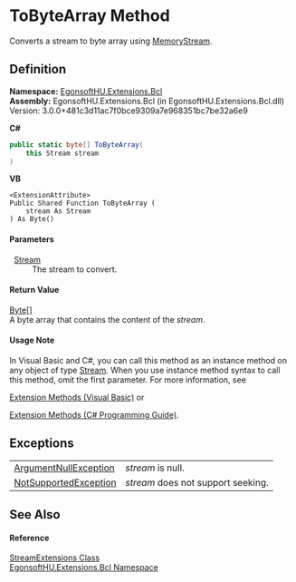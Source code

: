 # ToByteArray Method


Converts a stream to byte array using <a href="https://learn.microsoft.com/dotnet/api/system.io.memorystream" target="_blank" rel="noopener noreferrer">MemoryStream</a>.



## Definition
**Namespace:** <a href="N_EgonsoftHU_Extensions_Bcl.md">EgonsoftHU.Extensions.Bcl</a>  
**Assembly:** EgonsoftHU.Extensions.Bcl (in EgonsoftHU.Extensions.Bcl.dll) Version: 3.0.0+481c3d11ac7f0bce9309a7e968351bc7be32a6e9

**C#**
``` C#
public static byte[] ToByteArray(
	this Stream stream
)
```
**VB**
``` VB
<ExtensionAttribute>
Public Shared Function ToByteArray ( 
	stream As Stream
) As Byte()
```



#### Parameters
<dl><dt>  <a href="https://learn.microsoft.com/dotnet/api/system.io.stream" target="_blank" rel="noopener noreferrer">Stream</a></dt><dd>The stream to convert.</dd></dl>

#### Return Value
<a href="https://learn.microsoft.com/dotnet/api/system.byte" target="_blank" rel="noopener noreferrer">Byte</a>[]  
A byte array that contains the content of the *stream*.

#### Usage Note
In Visual Basic and C#, you can call this method as an instance method on any object of type <a href="https://learn.microsoft.com/dotnet/api/system.io.stream" target="_blank" rel="noopener noreferrer">Stream</a>. When you use instance method syntax to call this method, omit the first parameter. For more information, see <a href="https://docs.microsoft.com/dotnet/visual-basic/programming-guide/language-features/procedures/extension-methods" target="_blank" rel="noopener noreferrer">

Extension Methods (Visual Basic)</a> or <a href="https://docs.microsoft.com/dotnet/csharp/programming-guide/classes-and-structs/extension-methods" target="_blank" rel="noopener noreferrer">

Extension Methods (C# Programming Guide)</a>.

## Exceptions
<table>
<tr>
<td><a href="https://learn.microsoft.com/dotnet/api/system.argumentnullexception" target="_blank" rel="noopener noreferrer">ArgumentNullException</a></td>
<td><em>stream</em> is null.</td></tr>
<tr>
<td><a href="https://learn.microsoft.com/dotnet/api/system.notsupportedexception" target="_blank" rel="noopener noreferrer">NotSupportedException</a></td>
<td><em>stream</em> does not support seeking.</td></tr>
</table>

## See Also


#### Reference
<a href="T_EgonsoftHU_Extensions_Bcl_StreamExtensions.md">StreamExtensions Class</a>  
<a href="N_EgonsoftHU_Extensions_Bcl.md">EgonsoftHU.Extensions.Bcl Namespace</a>  
